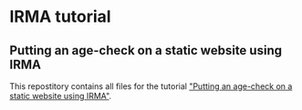 # IRMA tutorial
## Putting an age-check on a static website using IRMA

This repostitory contains all files for the tutorial ["Putting an age-check on a static website using IRMA"](link).
